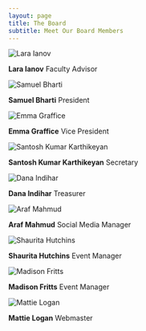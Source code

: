 ```yaml
---
layout: page
title: The Board
subtitle: Meet Our Board Members
---
```


![Lara Ianov](https://informaticsclub.github.io/images/ianov.png)

**Lara Ianov**
Faculty Advisor

![Samuel Bharti](https://informaticsclub.github.io/images/bharti.png)

**Samuel Bharti**
President

![Emma Graffice](https://informaticsclub.github.io/images/graffice.png)

**Emma Graffice**
Vice President


![Santosh Kumar Karthikeyan](https://informaticsclub.github.io/images/santosh.png)

**Santosh Kumar Karthikeyan**
Secretary

![Dana Indihar](https://informaticsclub.github.io/images/indihar.png)

**Dana Indihar**
Treasurer

![Araf Mahmud](https://informaticsclub.github.io/images/mahmud.png)

**Araf Mahmud**
Social Media Manager

![Shaurita Hutchins](https://informaticsclub.github.io/images/hutchins.png)

**Shaurita Hutchins**
Event Manager

![Madison Fritts](https://informaticsclub.github.io/images/fritts.png)

**Madison Fritts**
Event Manager

![Mattie Logan](https://informaticsclub.github.io/images/logan.png)

**Mattie Logan**
Webmaster

